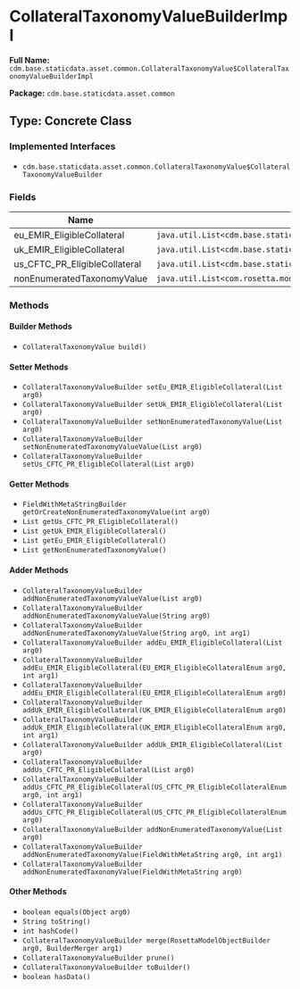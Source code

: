 # CollateralTaxonomyValueBuilderImpl

**Full Name:** `cdm.base.staticdata.asset.common.CollateralTaxonomyValue$CollateralTaxonomyValueBuilderImpl`

**Package:** `cdm.base.staticdata.asset.common`

## Type: Concrete Class

### Implemented Interfaces

- `cdm.base.staticdata.asset.common.CollateralTaxonomyValue$CollateralTaxonomyValueBuilder`

### Fields

| Name | Type | Description |
|------|------|-------------|
| eu_EMIR_EligibleCollateral | `java.util.List<cdm.base.staticdata.asset.common.EU_EMIR_EligibleCollateralEnum>` |  |
| uk_EMIR_EligibleCollateral | `java.util.List<cdm.base.staticdata.asset.common.UK_EMIR_EligibleCollateralEnum>` |  |
| us_CFTC_PR_EligibleCollateral | `java.util.List<cdm.base.staticdata.asset.common.US_CFTC_PR_EligibleCollateralEnum>` |  |
| nonEnumeratedTaxonomyValue | `java.util.List<com.rosetta.model.metafields.FieldWithMetaString$FieldWithMetaStringBuilder>` |  |

### Methods

#### Builder Methods

- `CollateralTaxonomyValue build()`

#### Setter Methods

- `CollateralTaxonomyValueBuilder setEu_EMIR_EligibleCollateral(List arg0)`
- `CollateralTaxonomyValueBuilder setUk_EMIR_EligibleCollateral(List arg0)`
- `CollateralTaxonomyValueBuilder setNonEnumeratedTaxonomyValue(List arg0)`
- `CollateralTaxonomyValueBuilder setNonEnumeratedTaxonomyValueValue(List arg0)`
- `CollateralTaxonomyValueBuilder setUs_CFTC_PR_EligibleCollateral(List arg0)`

#### Getter Methods

- `FieldWithMetaStringBuilder getOrCreateNonEnumeratedTaxonomyValue(int arg0)`
- `List getUs_CFTC_PR_EligibleCollateral()`
- `List getUk_EMIR_EligibleCollateral()`
- `List getEu_EMIR_EligibleCollateral()`
- `List getNonEnumeratedTaxonomyValue()`

#### Adder Methods

- `CollateralTaxonomyValueBuilder addNonEnumeratedTaxonomyValueValue(List arg0)`
- `CollateralTaxonomyValueBuilder addNonEnumeratedTaxonomyValueValue(String arg0)`
- `CollateralTaxonomyValueBuilder addNonEnumeratedTaxonomyValueValue(String arg0, int arg1)`
- `CollateralTaxonomyValueBuilder addEu_EMIR_EligibleCollateral(List arg0)`
- `CollateralTaxonomyValueBuilder addEu_EMIR_EligibleCollateral(EU_EMIR_EligibleCollateralEnum arg0, int arg1)`
- `CollateralTaxonomyValueBuilder addEu_EMIR_EligibleCollateral(EU_EMIR_EligibleCollateralEnum arg0)`
- `CollateralTaxonomyValueBuilder addUk_EMIR_EligibleCollateral(UK_EMIR_EligibleCollateralEnum arg0)`
- `CollateralTaxonomyValueBuilder addUk_EMIR_EligibleCollateral(UK_EMIR_EligibleCollateralEnum arg0, int arg1)`
- `CollateralTaxonomyValueBuilder addUk_EMIR_EligibleCollateral(List arg0)`
- `CollateralTaxonomyValueBuilder addUs_CFTC_PR_EligibleCollateral(List arg0)`
- `CollateralTaxonomyValueBuilder addUs_CFTC_PR_EligibleCollateral(US_CFTC_PR_EligibleCollateralEnum arg0, int arg1)`
- `CollateralTaxonomyValueBuilder addUs_CFTC_PR_EligibleCollateral(US_CFTC_PR_EligibleCollateralEnum arg0)`
- `CollateralTaxonomyValueBuilder addNonEnumeratedTaxonomyValue(List arg0)`
- `CollateralTaxonomyValueBuilder addNonEnumeratedTaxonomyValue(FieldWithMetaString arg0, int arg1)`
- `CollateralTaxonomyValueBuilder addNonEnumeratedTaxonomyValue(FieldWithMetaString arg0)`

#### Other Methods

- `boolean equals(Object arg0)`
- `String toString()`
- `int hashCode()`
- `CollateralTaxonomyValueBuilder merge(RosettaModelObjectBuilder arg0, BuilderMerger arg1)`
- `CollateralTaxonomyValueBuilder prune()`
- `CollateralTaxonomyValueBuilder toBuilder()`
- `boolean hasData()`

